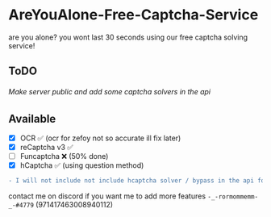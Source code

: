 # AreYouAlone-Free-Captcha-Service
are you alone? you wont last 30 seconds using our free captcha solving service!


## ToDO
###### Make server public and add some captcha solvers in the api

## Available
- [x] OCR ✅ (ocr for zefoy not so accurate ill fix later) 
- [x] reCaptcha v3 ✅ 
- [ ] Funcaptcha ❌ (50% done)
- [x] hCaptcha ✅ (using question method)

```diff
- I will not include not include hcaptcha solver / bypass in the api for now.
```

contact me on discord if you want me to add more features `-_-rormommemm-_-#4779` (971417463008940112)
